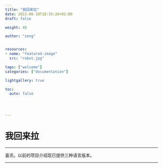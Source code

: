 ```yaml
---
title: "我回来拉"
date: 2022-06-10T18:35:26+01:00
draft: false

weight: 40

author: "zeng"


resources:
- name: "featured-image"
  src: "robot.jpg"

tags: ["welcome"]
categories: ["documentation"]

lightgallery: true

toc:
  auto: false




---
```


# 我回来拉

***
喜讯，以前的项目介绍现已提供三种语言版本。
***





